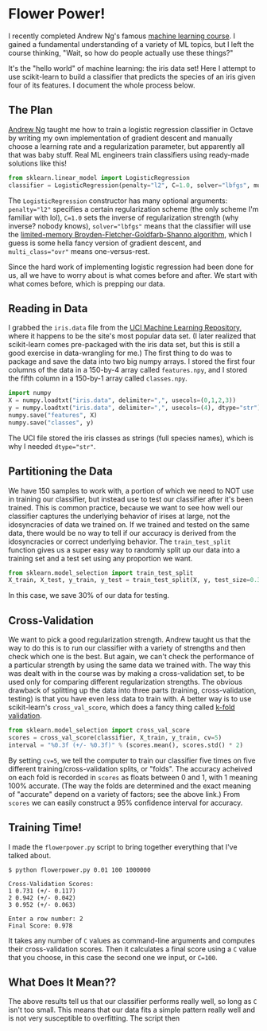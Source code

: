 # Flower Power!

I recently completed Andrew Ng's famous [machine learning course](https://coursera.org/learn/machine-learning). I gained a fundamental understanding of a variety of ML topics, but I left the course thinking, "Wait, so how do people actually use these things?"

It's the "hello world" of machine learning: the iris data set! Here I attempt to use scikit-learn to build a classifier that predicts the species of an iris given four of its features. I document the whole process below.

## The Plan

[Andrew Ng](https://coursera.org/learn/machine-learning) taught me how to train a logistic regression classifier in Octave by writing my own implementation of gradient descent and manually choose a learning rate and a regularization parameter, but apparently all that was baby stuff. Real ML engineers train classifiers using ready-made solutions like this!

```python
from sklearn.linear_model import LogisticRegression
classifier = LogisticRegression(penalty="l2", C=1.0, solver="lbfgs", multi_class="ovr")
```

The `LogisticRegression` constructor has many optional arguments: `penalty="l2"` specifies a certain regularization scheme (the only scheme I'm familiar with lol), `C=1.0` sets the inverse of regularization strength (why inverse? nobody knows), `solver="lbfgs"` means that the classifier will use the [limited-memory Broyden-Fletcher-Goldfarb-Shanno algorithm](https://en.wikipedia.org/wiki/Limited-memory_BFGS), which I guess is some hella fancy version of gradient descent, and `multi_class="ovr"` means one-versus-rest.

Since the hard work of implementing logistic regression had been done for us, all we have to worry about is what comes before and after. We start with what comes before, which is prepping our data.

## Reading in Data

I grabbed the `iris.data` file from the [UCI Machine Learning Repository](https://archive.ics.uci.edu/ml/index.php), where it happens to be the site's most popular data set. (I later realized that scikit-learn comes pre-packaged with the iris data set, but this is still a good exercise in data-wrangling for me.) The first thing to do was to package and save the data into two big numpy arrays. I stored the first four columns of the data in a 150-by-4 array called `features.npy`, and I stored the fifth column in a 150-by-1 array called `classes.npy`.

```python
import numpy
X = numpy.loadtxt("iris.data", delimiter=",", usecols=(0,1,2,3))
y = numpy.loadtxt("iris.data", delimiter=",", usecols=(4), dtype="str")
numpy.save("features", X)
numpy.save("classes", y)
```

The UCI file stored the iris classes as strings (full species names), which is why I needed `dtype="str"`. 

## Partitioning the Data

We have 150 samples to work with, a portion of which we need to NOT use in training our classifier, but instead use to test our classifier after it's been trained. This is common practice, because we want to see how well our classifier captures the underlying behavior of irises at large, not the idosyncracies of data we trained on. If we trained and tested on the same data, there would be no way to tell if our accuracy is derived from the idosyncracies or correct underlying behavior. The `train_test_split` function gives us a super easy way to randomly split up our data into a training set and a test set using any proportion we want.

```python
from sklearn.model_selection import train_test_split
X_train, X_test, y_train, y_test = train_test_split(X, y, test_size=0.3)
```

In this case, we save 30% of our data for testing.

## Cross-Validation

We want to pick a good regularization strength. Andrew taught us that the way to do this is to run our classifier with a variety of strengths and then check which one is the best. But again, we can't check the performance of a particular strength by using the same data we trained with. The way this was dealt with in the course was by making a cross-validation set, to be used only for comparing different regularization strengths. The obvious drawback of splitting up the data into three parts (training, cross-validation, testing) is that you have even less data to train with. A better way is to use scikit-learn's `cross_val_score`, which does a fancy thing called [k-fold validation](https://scikit-learn.org/stable/modules/cross_validation.html).

```python
from sklearn.model_selection import cross_val_score
scores = cross_val_score(classifier, X_train, y_train, cv=5)
interval = "%0.3f (+/- %0.3f)" % (scores.mean(), scores.std() * 2)
```

By setting `cv=5`, we tell the computer to train our classifier five times on five different training/cross-validation splits, or "folds". The accuracy acheived on each fold is recorded in `scores` as floats between 0 and 1, with 1 meaning 100% accurate. (The way the folds are determined and the exact meaning of "accurate" depend on a variety of factors; see the above link.) From `scores` we can easily construct a 95% confidence interval for accuracy.

## Training Time!

I made the `flowerpower.py` script to bring together everything that I've talked about.

```
$ python flowerpower.py 0.01 100 1000000

Cross-Validation Scores:
1 0.731 (+/- 0.117)
2 0.942 (+/- 0.042)
3 0.952 (+/- 0.063)

Enter a row number: 2
Final Score: 0.978
```

It takes any number of `C` values as command-line arguments and computes their cross-validation scores. Then it calculates a final score using a `C` value that you choose, in this case the second one we input, or `C=100`.

## What Does It Mean??

The above results tell us that our classifier performs really well, so long as `C` isn't too small. This means that our data fits a simple pattern really well and is not very susceptible to overfitting. The script then 

